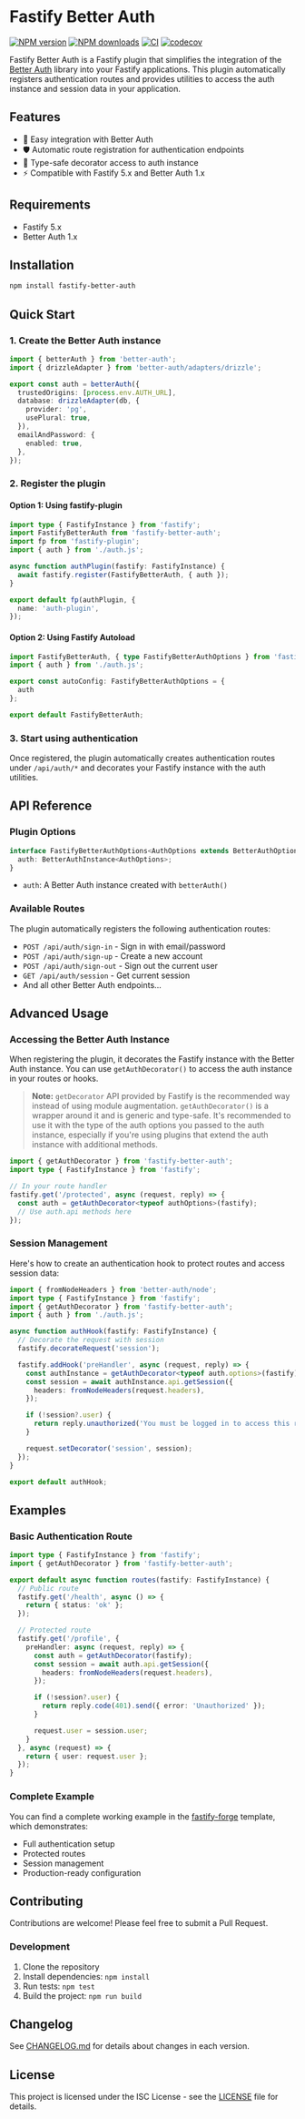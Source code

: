 # Fastify Better Auth

[![NPM version](https://img.shields.io/npm/v/fastify-better-auth.svg?style=flat)](https://www.npmjs.com/package/fastify-better-auth)
[![NPM downloads](https://img.shields.io/npm/dm/fastify-better-auth.svg?style=flat)](https://www.npmjs.com/package/fastify-better-auth)
[![CI](https://github.com/flaviodelgrosso/fastify-better-auth/actions/workflows/ci.yml/badge.svg?branch=master)](https://github.com/flaviodelgrosso/fastify-better-auth/actions/workflows/ci.yml)
[![codecov](https://codecov.io/gh/flaviodelgrosso/fastify-better-auth/graph/badge.svg?token=XF947FKO29)](https://codecov.io/gh/flaviodelgrosso/fastify-better-auth)

Fastify Better Auth is a Fastify plugin that simplifies the integration of the [Better Auth](https://www.better-auth.com) library into your Fastify applications. This plugin automatically registers authentication routes and provides utilities to access the auth instance and session data in your application.

## Features

- 🚀 Easy integration with Better Auth
- 🛡️ Automatic route registration for authentication endpoints
- 🔧 Type-safe decorator access to auth instance
- ⚡ Compatible with Fastify 5.x and Better Auth 1.x

## Requirements

- Fastify 5.x
- Better Auth 1.x

## Installation

```bash
npm install fastify-better-auth
```

## Quick Start

### 1. Create the Better Auth instance

```typescript
import { betterAuth } from 'better-auth';
import { drizzleAdapter } from 'better-auth/adapters/drizzle';

export const auth = betterAuth({
  trustedOrigins: [process.env.AUTH_URL],
  database: drizzleAdapter(db, {
    provider: 'pg',
    usePlural: true,
  }),
  emailAndPassword: {
    enabled: true,
  },
});
```

### 2. Register the plugin

#### Option 1: Using fastify-plugin

```typescript
import type { FastifyInstance } from 'fastify';
import FastifyBetterAuth from 'fastify-better-auth';
import fp from 'fastify-plugin';
import { auth } from './auth.js';

async function authPlugin(fastify: FastifyInstance) {
  await fastify.register(FastifyBetterAuth, { auth });
}

export default fp(authPlugin, {
  name: 'auth-plugin',
});
```

#### Option 2: Using Fastify Autoload

```typescript
import FastifyBetterAuth, { type FastifyBetterAuthOptions } from 'fastify-better-auth';
import { auth } from './auth.js';

export const autoConfig: FastifyBetterAuthOptions = {
  auth
};

export default FastifyBetterAuth;
```

### 3. Start using authentication

Once registered, the plugin automatically creates authentication routes under `/api/auth/*` and decorates your Fastify instance with the auth utilities.

## API Reference

### Plugin Options

```typescript
interface FastifyBetterAuthOptions<AuthOptions extends BetterAuthOptions = BetterAuthOptions> {
  auth: BetterAuthInstance<AuthOptions>;
}
```

- `auth`: A Better Auth instance created with `betterAuth()`

### Available Routes

The plugin automatically registers the following authentication routes:

- `POST /api/auth/sign-in` - Sign in with email/password
- `POST /api/auth/sign-up` - Create a new account
- `POST /api/auth/sign-out` - Sign out the current user
- `GET /api/auth/session` - Get current session
- And all other Better Auth endpoints...

## Advanced Usage

### Accessing the Better Auth Instance

When registering the plugin, it decorates the Fastify instance with the Better Auth instance. You can use `getAuthDecorator()` to access the auth instance in your routes or hooks.

> **Note:** `getDecorator` API provided by Fastify is the recommended way instead of using module augmentation. `getAuthDecorator()` is a wrapper around it and is generic and type-safe. It's recommended to use it with the type of the auth options you passed to the auth instance, especially if you're using plugins that extend the auth instance with additional methods.

```typescript
import { getAuthDecorator } from 'fastify-better-auth';
import type { FastifyInstance } from 'fastify';

// In your route handler
fastify.get('/protected', async (request, reply) => {
  const auth = getAuthDecorator<typeof authOptions>(fastify);
  // Use auth.api methods here
});
```

### Session Management

Here's how to create an authentication hook to protect routes and access session data:

```typescript
import { fromNodeHeaders } from 'better-auth/node';
import type { FastifyInstance } from 'fastify';
import { getAuthDecorator } from 'fastify-better-auth';
import { auth } from './auth.js';

async function authHook(fastify: FastifyInstance) {
  // Decorate the request with session
  fastify.decorateRequest('session');

  fastify.addHook('preHandler', async (request, reply) => {
    const authInstance = getAuthDecorator<typeof auth.options>(fastify);
    const session = await authInstance.api.getSession({
      headers: fromNodeHeaders(request.headers),
    });

    if (!session?.user) {
      return reply.unauthorized('You must be logged in to access this resource.');
    }

    request.setDecorator('session', session);
  });
}

export default authHook;
```

## Examples

### Basic Authentication Route

```typescript
import type { FastifyInstance } from 'fastify';
import { getAuthDecorator } from 'fastify-better-auth';

export default async function routes(fastify: FastifyInstance) {
  // Public route
  fastify.get('/health', async () => {
    return { status: 'ok' };
  });

  // Protected route
  fastify.get('/profile', {
    preHandler: async (request, reply) => {
      const auth = getAuthDecorator(fastify);
      const session = await auth.api.getSession({
        headers: fromNodeHeaders(request.headers),
      });

      if (!session?.user) {
        return reply.code(401).send({ error: 'Unauthorized' });
      }

      request.user = session.user;
    }
  }, async (request) => {
    return { user: request.user };
  });
}
```

### Complete Example

You can find a complete working example in the [fastify-forge](https://github.com/flaviodelgrosso/fastify-forge) template, which demonstrates:

- Full authentication setup
- Protected routes
- Session management
- Production-ready configuration

## Contributing

Contributions are welcome! Please feel free to submit a Pull Request.

### Development

1. Clone the repository
2. Install dependencies: `npm install`
3. Run tests: `npm test`
4. Build the project: `npm run build`

## Changelog

See [CHANGELOG.md](CHANGELOG.md) for details about changes in each version.

## License

This project is licensed under the ISC License - see the [LICENSE](LICENSE) file for details.
